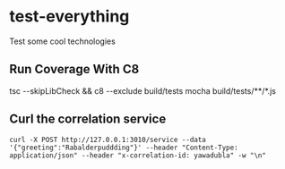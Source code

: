 # test-everything
Test some cool technologies


## Run Coverage With C8

tsc --skipLibCheck && c8 --exclude build/tests mocha build/tests/**/*.js


## Curl the correlation service

```
curl -X POST http://127.0.0.1:3010/service --data '{"greeting":"Rabalderpuddding"}' --header "Content-Type: application/json" --header "x-correlation-id: yawadubla" -w "\n"
```
